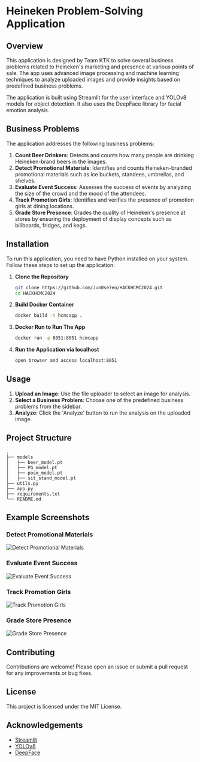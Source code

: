 
# Heineken Problem-Solving Application

## Overview

This application is designed by Team KTK to solve several business problems related to Heineken's marketing and presence at various points of sale. The app uses advanced image processing and machine learning techniques to analyze uploaded images and provide insights based on predefined business problems.

The application is built using Streamlit for the user interface and YOLOv8 models for object detection. It also uses the DeepFace library for facial emotion analysis.

## Business Problems

The application addresses the following business problems:

1. **Count Beer Drinkers**: Detects and counts how many people are drinking Heineken-brand beers in the images.
2. **Detect Promotional Materials**: Identifies and counts Heineken-branded promotional materials such as ice buckets, standees, umbrellas, and shelves.
3. **Evaluate Event Success**: Assesses the success of events by analyzing the size of the crowd and the mood of the attendees.
4. **Track Promotion Girls**: Identifies and verifies the presence of promotion girls at dining locations.
5. **Grade Store Presence**: Grades the quality of Heineken's presence at stores by ensuring the deployment of display concepts such as billboards, fridges, and kegs.

## Installation

To run this application, you need to have Python installed on your system. Follow these steps to set up the application:

1. **Clone the Repository**

    ```bash
    git clone https://github.com/Jun0se7en/HACKHCMC2024.git
    cd HACKHCMC2024
    ```

2. **Build Docker Container**

    ```bash
    docker build -t hcmcapp .
    ```

3. **Docker Run to Run The App**

    ```bash
    docker run -p 8051:8051 hcmcapp
    ```

4. **Run the Application via localhost**

    ```bash
    open browser and access localhost:8051
    ```

## Usage

1. **Upload an Image**: Use the file uploader to select an image for analysis.
2. **Select a Business Problem**: Choose one of the predefined business problems from the sidebar.
3. **Analyze**: Click the 'Analyze' button to run the analysis on the uploaded image.

## Project Structure

```
.
├── models
│   ├── beer_model.pt
│   ├── PG_model.pt
│   ├── posm_model.pt
│   ├── sit_stand_model.pt
├── utils.py
├── app.py
├── requirements.txt
└── README.md
```

## Example Screenshots

### Detect Promotional Materials
![Detect Promotional Materials](screenshots/problem2.png)

### Evaluate Event Success
![Evaluate Event Success](screenshots/problem3.png)

### Track Promotion Girls
![Track Promotion Girls](screenshots/problem4.png)

### Grade Store Presence
![Grade Store Presence](screenshots/problem5.png)

## Contributing

Contributions are welcome! Please open an issue or submit a pull request for any improvements or bug fixes.

## License

This project is licensed under the MIT License.

## Acknowledgements

- [Streamlit](https://streamlit.io/)
- [YOLOv8](https://github.com/ultralytics/yolov5)
- [DeepFace](https://github.com/serengil/deepface)
